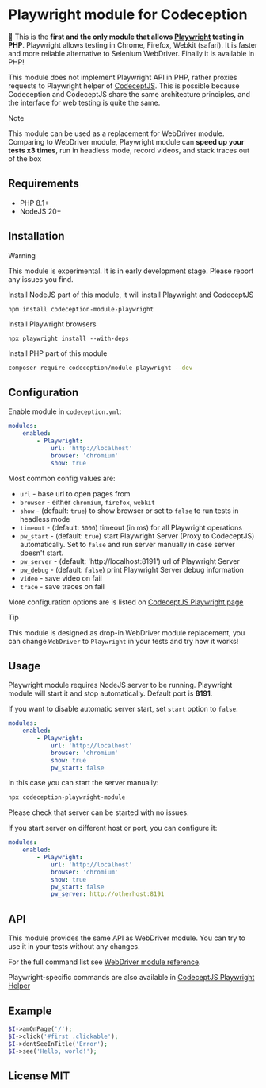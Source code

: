 
# Playwright module for Codeception

🚀 This is the **first and the only module that allows [Playwright](https://playwright.dev) testing in PHP**. Playwright allows testing in Chrome, Firefox, Webkit (safari). It is faster and more reliable alternative to Selenium WebDriver. Finally it is available in PHP!

This module does not implement Playwright API in PHP, rather proxies requests to Playwright helper of [CodeceptJS](https://codecept.io). This is possible because Codeception and CodeceptJS share the same architecture principles, and the interface for web testing is quite the same.

> [!Note]
> This module can be used as a replacement for WebDriver module. Comparing to WebDriver module, Playwright module can **speed up your tests x3 times**, run in headless mode, record videos, and stack traces out of the box

## Requirements

* PHP 8.1+
* NodeJS 20+

## Installation

> [!Warning]
> This module is experimental. It is in early development stage. Please report any issues you find.

Install NodeJS part of this module, it will install Playwright and CodeceptJS

```
npm install codeception-module-playwright
```
Install Playwright browsers

```
npx playwright install --with-deps
```

Install PHP part of this module

```bash
composer require codeception/module-playwright --dev
```

## Configuration

Enable module in `codeception.yml`:

```yaml
modules:
    enabled:
        - Playwright:
            url: 'http://localhost'
            browser: 'chromium'
            show: true
```
Most common config values are:

* `url` - base url to open pages from
* `browser` - either `chromium`, `firefox`, `webkit`
* `show` - (default: `true`) to show browser or set to `false` to run tests in headless mode 
* `timeout` - (default: `5000`) timeout (in ms) for all Playwright operations
* `pw_start` - (default: `true`) start Playwright Server (Proxy to CodeceptJS) automatically. Set to `false` and run server manually in case server doesn't start.
* `pw_server` - (default: 'http://localhost:8191') url of Playwright Server 
* `pw_debug` - (default: `false`) print Playwright Server debug information
* `video` - save video on fail
* `trace` - save traces on fail

More configuration options are is listed on [CodeceptJS Playwright page](https://codecept.io/helpers/Playwright/#configuration)


> [!Tip]
> This module is designed as drop-in WebDriver module replacement, you can change `WebDriver` to `Playwright` in your tests and try how it works!


## Usage

Playwright module requires NodeJS server to be running. Playwright module will start it and stop automatically. Default port is **8191**.

If you want to disable automatic server start, set `start` option to `false`:

```yaml
modules:
    enabled:
        - Playwright:
            url: 'http://localhost'
            browser: 'chromium'
            show: true
            pw_start: false
```

In this case you can start the server manually:

```bash
npx codeception-playwright-module
```
Please check that server can be started with no issues.

If you start server on different host or port, you can configure it:

```yaml
modules:
    enabled:
        - Playwright:
            url: 'http://localhost'
            browser: 'chromium'
            show: true
            pw_start: false
            pw_server: http://otherhost:8191
```

## API

This module provides the same API as WebDriver module. You can try to use it in your tests without any changes.

For the full command list see [WebDriver module reference](https://codeception.com/docs/modules/WebDriver#dontSeeElement).

Playwright-specific commands are also available in [CodeceptJS Playwright Helper](https://codecept.io/helpers/Playwright/)

## Example

```php
$I->amOnPage('/');
$I->click('#first .clickable');
$I->dontSeeInTitle('Error');
$I->see('Hello, world!');
```

## License MIT
